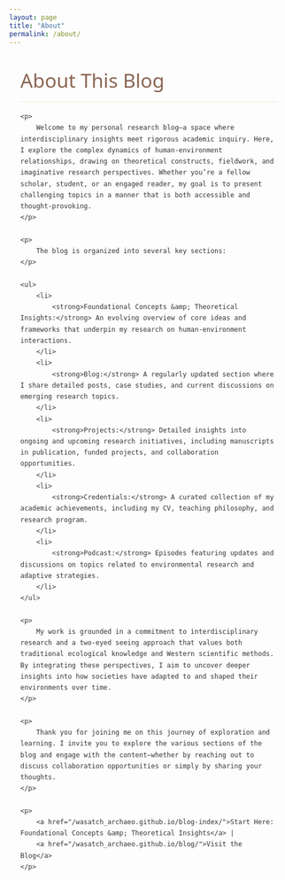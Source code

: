 ```yaml
---
layout: page
title: "About"
permalink: /about/
---
```


<style>
    /* Hide auto-generated heading if present */
    h1.post-title, h1.page-title, header.post-header h1 {
        display: none !important;
    }
    
    :root {
        --primary-color: #5b7e5f;
        --secondary-color: #8a6552;
        --accent-color: #d8b976;
        --light-bg: #f8f8f5;
        --dark-text: #333333;
    }
    
    .content-wrapper {
        font-family: 'Segoe UI', Tahoma, Geneva, Verdana, sans-serif;
        line-height: 1.7;
        color: var(--dark-text);
        max-width: 900px;
        margin: 0 auto;
        padding: 0 20px;
    }
    
    .content-wrapper h1 {
        font-size: 2.2rem;
        color: var(--secondary-color);
        margin: 2rem 0 1rem;
        font-weight: 500;
        border-bottom: 1px solid rgba(216,185,118,0.3);
        padding-bottom: 0.5rem;
    }
    
    .content-wrapper h2 {
        font-size: 1.7rem;
        color: var(--secondary-color);
        margin: 2rem 0 1rem;
        font-weight: 500;
        border-bottom: 1px solid rgba(216,185,118,0.3);
        padding-bottom: 0.5rem;
    }
    
    .content-wrapper p {
        font-size: 1.1rem;
        margin-bottom: 1.5rem;
        text-align: justify;
    }
    
    .content-wrapper ul {
        margin-bottom: 1.5rem;
        padding-left: 1.2rem;
    }
    
    .content-wrapper li {
        margin-bottom: 0.5rem;
    }
    
    .content-wrapper a {
        color: var(--primary-color);
        text-decoration: none;
        border-bottom: 1px solid var(--accent-color);
        transition: color 0.2s, border-color 0.2s;
        font-weight: 500;
    }
    
    .content-wrapper a:hover {
        color: var(--secondary-color);
        border-color: var(--secondary-color);
    }
</style>

<div class="content-wrapper">
    <h1>About This Blog</h1>
    
    <p>
        Welcome to my personal research blog—a space where interdisciplinary insights meet rigorous academic inquiry. Here, I explore the complex dynamics of human-environment relationships, drawing on theoretical constructs, fieldwork, and imaginative research perspectives. Whether you’re a fellow scholar, student, or an engaged reader, my goal is to present challenging topics in a manner that is both accessible and thought-provoking.
    </p>
    
    <p>
        The blog is organized into several key sections:
    </p>
    
    <ul>
        <li>
            <strong>Foundational Concepts &amp; Theoretical Insights:</strong> An evolving overview of core ideas and frameworks that underpin my research on human-environment interactions.
        </li>
        <li>
            <strong>Blog:</strong> A regularly updated section where I share detailed posts, case studies, and current discussions on emerging research topics.
        </li>
        <li>
            <strong>Projects:</strong> Detailed insights into ongoing and upcoming research initiatives, including manuscripts in publication, funded projects, and collaboration opportunities.
        </li>
        <li>
            <strong>Credentials:</strong> A curated collection of my academic achievements, including my CV, teaching philosophy, and research program.
        </li>
        <li>
            <strong>Podcast:</strong> Episodes featuring updates and discussions on topics related to environmental research and adaptive strategies.
        </li>
    </ul>
    
    <p>
        My work is grounded in a commitment to interdisciplinary research and a two-eyed seeing approach that values both traditional ecological knowledge and Western scientific methods. By integrating these perspectives, I aim to uncover deeper insights into how societies have adapted to and shaped their environments over time.
    </p>
    
    <p>
        Thank you for joining me on this journey of exploration and learning. I invite you to explore the various sections of the blog and engage with the content—whether by reaching out to discuss collaboration opportunities or simply by sharing your thoughts.
    </p>
    
    <p>
        <a href="/wasatch_archaeo.github.io/blog-index/">Start Here: Foundational Concepts &amp; Theoretical Insights</a> | 
        <a href="/wasatch_archaeo.github.io/blog/">Visit the Blog</a>
    </p>
</div>
